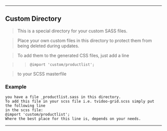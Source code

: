 ---

## Custom Directory

> This is a special directory for your custom SASS files. 

> Place your own custom files in this directory to protect them from being deleted during updates.

> To add them to the generated CSS files, just add a line

>>``` @import 'custom/productlist'; ``` 

>to your SCSS masterfile

### Example

    you have a file _productlist.sass in this directory.
    To add this file in your scss file i.e. tvidoo-grid.scss simply put the following line
    in the scss file:
    @import 'custom/productlist';
    Where the best place for this line is, depends on your needs. 
    
---